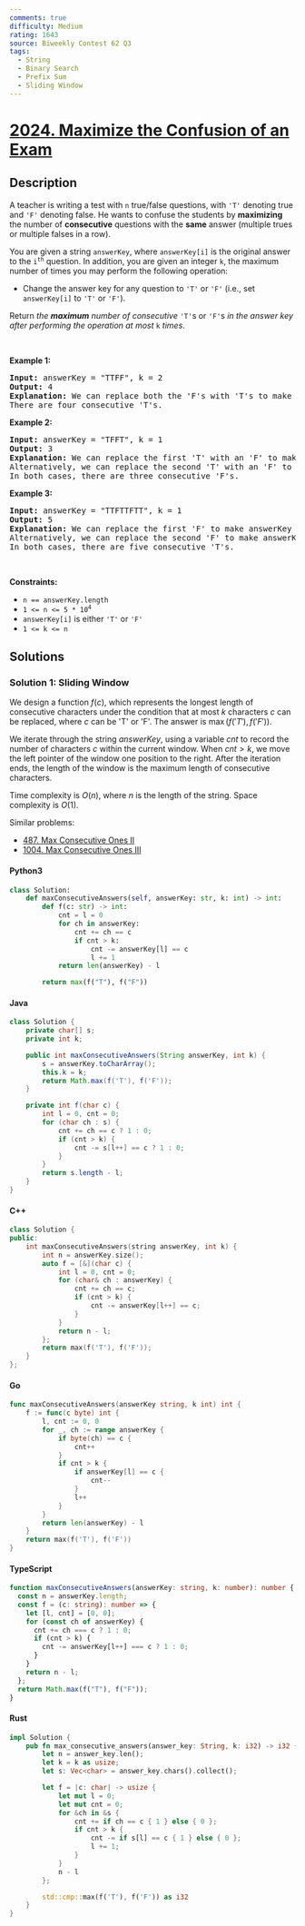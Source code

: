 ```yaml
---
comments: true
difficulty: Medium
rating: 1643
source: Biweekly Contest 62 Q3
tags:
  - String
  - Binary Search
  - Prefix Sum
  - Sliding Window
---
```


<!-- problem:start -->

# [2024. Maximize the Confusion of an Exam](https://leetcode.com/problems/maximize-the-confusion-of-an-exam)

## Description

<!-- description:start -->

<p>A teacher is writing a test with <code>n</code> true/false questions, with <code>&#39;T&#39;</code> denoting true and <code>&#39;F&#39;</code> denoting false. He wants to confuse the students by <strong>maximizing</strong> the number of <strong>consecutive</strong> questions with the <strong>same</strong> answer (multiple trues or multiple falses in a row).</p>

<p>You are given a string <code>answerKey</code>, where <code>answerKey[i]</code> is the original answer to the <code>i<sup>th</sup></code> question. In addition, you are given an integer <code>k</code>, the maximum number of times you may perform the following operation:</p>

<ul>
	<li>Change the answer key for any question to <code>&#39;T&#39;</code> or <code>&#39;F&#39;</code> (i.e., set <code>answerKey[i]</code> to <code>&#39;T&#39;</code> or <code>&#39;F&#39;</code>).</li>
</ul>

<p>Return <em>the <strong>maximum</strong> number of consecutive</em> <code>&#39;T&#39;</code>s or <code>&#39;F&#39;</code>s <em>in the answer key after performing the operation at most</em> <code>k</code> <em>times</em>.</p>

<p>&nbsp;</p>
<p><strong class="example">Example 1:</strong></p>

<pre>
<strong>Input:</strong> answerKey = &quot;TTFF&quot;, k = 2
<strong>Output:</strong> 4
<strong>Explanation:</strong> We can replace both the &#39;F&#39;s with &#39;T&#39;s to make answerKey = &quot;<u>TTTT</u>&quot;.
There are four consecutive &#39;T&#39;s.
</pre>

<p><strong class="example">Example 2:</strong></p>

<pre>
<strong>Input:</strong> answerKey = &quot;TFFT&quot;, k = 1
<strong>Output:</strong> 3
<strong>Explanation:</strong> We can replace the first &#39;T&#39; with an &#39;F&#39; to make answerKey = &quot;<u>FFF</u>T&quot;.
Alternatively, we can replace the second &#39;T&#39; with an &#39;F&#39; to make answerKey = &quot;T<u>FFF</u>&quot;.
In both cases, there are three consecutive &#39;F&#39;s.
</pre>

<p><strong class="example">Example 3:</strong></p>

<pre>
<strong>Input:</strong> answerKey = &quot;TTFTTFTT&quot;, k = 1
<strong>Output:</strong> 5
<strong>Explanation:</strong> We can replace the first &#39;F&#39; to make answerKey = &quot;<u>TTTTT</u>FTT&quot;
Alternatively, we can replace the second &#39;F&#39; to make answerKey = &quot;TTF<u>TTTTT</u>&quot;. 
In both cases, there are five consecutive &#39;T&#39;s.
</pre>

<p>&nbsp;</p>
<p><strong>Constraints:</strong></p>

<ul>
	<li><code>n == answerKey.length</code></li>
	<li><code>1 &lt;= n &lt;= 5 * 10<sup>4</sup></code></li>
	<li><code>answerKey[i]</code> is either <code>&#39;T&#39;</code> or <code>&#39;F&#39;</code></li>
	<li><code>1 &lt;= k &lt;= n</code></li>
</ul>

<!-- description:end -->

## Solutions

<!-- solution:start -->

### Solution 1: Sliding Window

We design a function $\textit{f}(c)$, which represents the longest length of consecutive characters under the condition that at most $k$ characters $c$ can be replaced, where $c$ can be 'T' or 'F'. The answer is $\max(\textit{f}('T'), \textit{f}('F'))$.

We iterate through the string $\textit{answerKey}$, using a variable $\textit{cnt}$ to record the number of characters $c$ within the current window. When $\textit{cnt} > k$, we move the left pointer of the window one position to the right. After the iteration ends, the length of the window is the maximum length of consecutive characters.

Time complexity is $O(n)$, where $n$ is the length of the string. Space complexity is $O(1)$.

Similar problems:

- [487. Max Consecutive Ones II](https://github.com/doocs/leetcode/blob/main/solution/0400-0499/0487.Max%20Consecutive%20Ones%20II/README_EN.md)
- [1004. Max Consecutive Ones III](https://github.com/doocs/leetcode/blob/main/solution/1000-1099/1004.Max%20Consecutive%20Ones%20III/README_EN.md)

<!-- tabs:start -->

#### Python3

```python
class Solution:
    def maxConsecutiveAnswers(self, answerKey: str, k: int) -> int:
        def f(c: str) -> int:
            cnt = l = 0
            for ch in answerKey:
                cnt += ch == c
                if cnt > k:
                    cnt -= answerKey[l] == c
                    l += 1
            return len(answerKey) - l

        return max(f("T"), f("F"))
```

#### Java

```java
class Solution {
    private char[] s;
    private int k;

    public int maxConsecutiveAnswers(String answerKey, int k) {
        s = answerKey.toCharArray();
        this.k = k;
        return Math.max(f('T'), f('F'));
    }

    private int f(char c) {
        int l = 0, cnt = 0;
        for (char ch : s) {
            cnt += ch == c ? 1 : 0;
            if (cnt > k) {
                cnt -= s[l++] == c ? 1 : 0;
            }
        }
        return s.length - l;
    }
}
```

#### C++

```cpp
class Solution {
public:
    int maxConsecutiveAnswers(string answerKey, int k) {
        int n = answerKey.size();
        auto f = [&](char c) {
            int l = 0, cnt = 0;
            for (char& ch : answerKey) {
                cnt += ch == c;
                if (cnt > k) {
                    cnt -= answerKey[l++] == c;
                }
            }
            return n - l;
        };
        return max(f('T'), f('F'));
    }
};
```

#### Go

```go
func maxConsecutiveAnswers(answerKey string, k int) int {
	f := func(c byte) int {
		l, cnt := 0, 0
		for _, ch := range answerKey {
			if byte(ch) == c {
				cnt++
			}
			if cnt > k {
				if answerKey[l] == c {
					cnt--
				}
				l++
			}
		}
		return len(answerKey) - l
	}
	return max(f('T'), f('F'))
}
```

#### TypeScript

```ts
function maxConsecutiveAnswers(answerKey: string, k: number): number {
  const n = answerKey.length;
  const f = (c: string): number => {
    let [l, cnt] = [0, 0];
    for (const ch of answerKey) {
      cnt += ch === c ? 1 : 0;
      if (cnt > k) {
        cnt -= answerKey[l++] === c ? 1 : 0;
      }
    }
    return n - l;
  };
  return Math.max(f("T"), f("F"));
}
```

#### Rust

```rust
impl Solution {
    pub fn max_consecutive_answers(answer_key: String, k: i32) -> i32 {
        let n = answer_key.len();
        let k = k as usize;
        let s: Vec<char> = answer_key.chars().collect();

        let f = |c: char| -> usize {
            let mut l = 0;
            let mut cnt = 0;
            for &ch in &s {
                cnt += if ch == c { 1 } else { 0 };
                if cnt > k {
                    cnt -= if s[l] == c { 1 } else { 0 };
                    l += 1;
                }
            }
            n - l
        };

        std::cmp::max(f('T'), f('F')) as i32
    }
}
```

<!-- tabs:end -->

<!-- solution:end -->

<!-- problem:end -->
